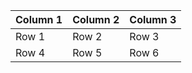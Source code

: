| Column 1 | Column 2 | Column 3 |
|----------|----------|----------|
| Row 1    | Row 2    | Row 3    |
| Row 4    | Row 5    | Row 6    |
